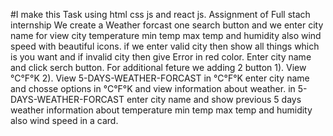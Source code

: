 #I make this Task using html css js and react js. Assignment of Full stach internship We create a Weather forcast one search button and we enter city name for view city temperature min temp max temp and humidity also wind speed with beautiful icons. if we enter valid city then show all things which is you want and if invalid city then give Error in red color. Enter city name and click serch button. For additional feture we adding 2 button 1). View °C°F°K 2). View 5-DAYS-WEATHER-FORCAST in °C°F°K enter city name and chosse options in °C°F°K and view information about weather. in 5-DAYS-WEATHER-FORCAST enter city name and show previous 5 days weather information about temperature min temp max temp and humidity also wind speed in a card.